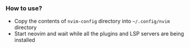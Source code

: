 ### How to use?

- Copy the contents of `nvim-config` directory into `~/.config/nvim` directory
- Start neovim and wait while all the plugins and LSP servers are being installed
